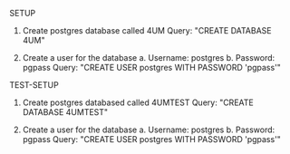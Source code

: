 SETUP
1. Create postgres database called 4UM
Query: "CREATE DATABASE 4UM"

2. Create a user for the database
    a. Username: postgres
    b. Password: pgpass
Query: "CREATE USER postgres WITH PASSWORD 'pgpass'"

TEST-SETUP
1. Create postgres databased called 4UMTEST
Query: "CREATE DATABASE 4UMTEST"

2. Create a user for the database
    a. Username: postgres
    b. Password: pgpass
    Query: "CREATE USER postgres WITH PASSWORD 'pgpass'"
